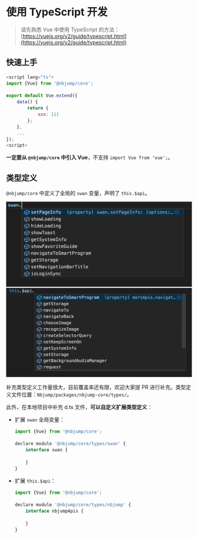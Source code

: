# 使用 TypeScript 开发

> 请先熟悉 Vue 中使用 TypeScript 的方法：[https://vuejs.org/v2/guide/typescript.html](https://vuejs.org/v2/guide/typescript.html)

## 快速上手

```javascript
<script lang="ts">
import {Vue} from '@nbjump/core';

export default Vue.extend({
    data() {
        return {
            xxx: 111
        };
    },
    ...
});
<script>
```

**一定要从 `@nbjump/core` 中引入 Vue**，不支持 `import Vue from 'vue';`。

## 类型定义

`@nbjump/core` 中定义了全局的 `swan` 变量，声明了 `this.$api`。

![](../assets/swan-definition.png)
![](../assets/api-definition.png)

补充类型定义工作量很大，目前覆盖率还有限，欢迎大家提 PR 进行补充。类型定义文件位置：`Nbjump/packages/nbjump-core/types/`。

此外，在本地项目中补充 d.ts 文件，**可以自定义扩展类型定义**：

- 扩展 `swan` 全局变量：

    ```javascript
    import {Vue} from '@nbjump/core';

    declare module '@nbjump/core/types/swan' {
        interface swan {
            
        }
    }
    ```

- 扩展 `this.$api`：

    ```javascript
    import {Vue} from '@nbjump/core';

    declare module '@nbjump/core/types/nbjump' {
        interface nbjumpApis {

        }
    }
    ```